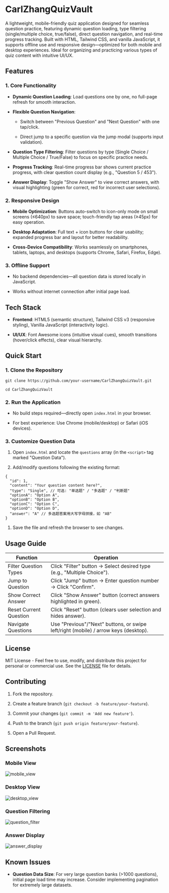 # CarlZhangQuizVault

A lightweight, mobile-friendly quiz application designed for seamless question practice, featuring dynamic question loading, type filtering (single/multiple choice, true/false), direct question navigation, and real-time progress tracking. Built with HTML, Tailwind CSS, and vanilla JavaScript, it supports offline use and responsive design—optimized for both mobile and desktop experiences. Ideal for organizing and practicing various types of quiz content with intuitive UI/UX.

## Features

### 1. Core Functionality



* **Dynamic Question Loading**: Load questions one by one, no full-page refresh for smooth interaction.

* **Flexible Question Navigation**:


  * Switch between "Previous Question" and "Next Question" with one tap/click.

  * Direct jump to a specific question via the jump modal (supports input validation).

* **Question Type Filtering**: Filter questions by type (Single Choice / Multiple Choice / True/False) to focus on specific practice needs.

* **Progress Tracking**: Real-time progress bar shows current practice progress, with clear question count display (e.g., "Question 5 / 453").

* **Answer Display**: Toggle "Show Answer" to view correct answers, with visual highlighting (green for correct, red for incorrect user selections).

### 2. Responsive Design



* **Mobile Optimization**: Buttons auto-switch to icon-only mode on small screens (≤640px) to save space; touch-friendly tap areas (≥45px) for easy operation.

* **Desktop Adaptation**: Full text + icon buttons for clear usability; expanded progress bar and layout for better readability.

* **Cross-Device Compatibility**: Works seamlessly on smartphones, tablets, laptops, and desktops (supports Chrome, Safari, Firefox, Edge).

### 3. Offline Support



* No backend dependencies—all question data is stored locally in JavaScript.

* Works without internet connection after initial page load.

## Tech Stack



* **Frontend**: HTML5 (semantic structure), Tailwind CSS v3 (responsive styling), Vanilla JavaScript (interactivity logic).

* **UI/UX**: Font Awesome icons (intuitive visual cues), smooth transitions (hover/click effects), clear visual hierarchy.

## Quick Start

### 1. Clone the Repository



```
git clone https://github.com/your-username/CarlZhangQuizVault.git

cd CarlZhangQuizVault
```

### 2. Run the Application



* No build steps required—directly open `index.html` in your browser.

* For best experience: Use Chrome (mobile/desktop) or Safari (iOS devices).

### 3. Customize Question Data



1. Open `index.html` and locate the `questions` array (in the `<script>` tag marked "Question Data").

2. Add/modify questions following the existing format:



```
{
  "id": 1,
  "content": "Your question content here?",
  "type": "Single", // 可选: "单选题" / "多选题" / "判断题"
  "optionA": "Option A",
  "optionB": "Option B",
  "optionC": "Option C",
  "optionD": "Option D",
  "answer": "A" // 多选题答案用大写字母拼接，如 "AB"
}
```



1. Save the file and refresh the browser to see changes.

## Usage Guide



| Function               | Operation                                                    |
| ---------------------- | ------------------------------------------------------------ |
| Filter Question Types  | Click "Filter" button → Select desired type (e.g., "Multiple Choice"). |
| Jump to Question       | Click "Jump" button → Enter question number → Click "Confirm". |
| Show Correct Answer    | Click "Show Answer" button (correct answers highlighted in green). |
| Reset Current Question | Click "Reset" button (clears user selection and hides answer). |
| Navigate Questions     | Use "Previous"/"Next" buttons, or swipe left/right (mobile) / arrow keys (desktop). |

## License

MIT License - Feel free to use, modify, and distribute this project for personal or commercial use. See the [LICENSE](LICENSE) file for details.

## Contributing



1. Fork the repository.

2. Create a feature branch (`git checkout -b feature/your-feature`).

3. Commit your changes (`git commit -m 'Add new feature'`).

4. Push to the branch (`git push origin feature/your-feature`).

5. Open a Pull Request.

## Screenshots

### Mobile View

![mobile_view](https://raw.githubusercontent.com/carlzhang123/CarlZhangQuizVault/refs/heads/main/img/mobile_view.png)

### Desktop View

![desktop_view](https://raw.githubusercontent.com/carlzhang123/CarlZhangQuizVault/refs/heads/main/img/desktop_view.png)

### Question Filtering

![question_filter](https://raw.githubusercontent.com/carlzhang123/CarlZhangQuizVault/refs/heads/main/img/question_filter.png)

### Answer Display

![answer_display](https://raw.githubusercontent.com/carlzhang123/CarlZhangQuizVault/refs/heads/main/img/answer_display.png)

## Known Issues



* **Question Data Size**: For very large question banks (>1000 questions), initial page load time may increase. Consider implementing pagination for extremely large datasets.
